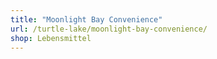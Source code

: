 ```yaml
---
title: "Moonlight Bay Convenience"
url: /turtle-lake/moonlight-bay-convenience/
shop: Lebensmittel
---
```

